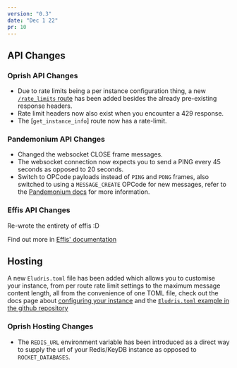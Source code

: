 ```yaml
---
version: "0.3"
date: "Dec 1 22"
pr: 10
---
```


## API Changes

### Oprish API Changes

- Due to rate limits being a per instance configuration thing, a new [`/rate_limits`
  route](/404) has been added besides the already pre-existing
  response headers.
- Rate limit headers now also exist when you encounter a 429 response.
- The [`get_instance_info`] route now has a rate-limit.

### Pandemonium API Changes

- Changed the websocket CLOSE frame messages.
- The websocket connection now expects you to send a PING every 45 seconds as
  opposed to 20 seconds.
- Switch to OPCode payloads instead of `PING` and `PONG` frames, also switched to
  using a `MESSAGE_CREATE` OPCode for new messages, refer to the [Pandemonium docs](/reference/todel/Payload)
  for more information.

### Effis API Changes

Re-wrote the entirety of effis :D

Find out more in [Effis' documentation](/404)

## Hosting

A new `Eludris.toml` file has been added which allows you to customise your instance,
from per route rate limit settings to the maximum message content length, all from
the convenience of one TOML file, check out the docs page about [configuring
your instance](/docs/config) and the [`Eludris.toml` example in the github
repository](https://github.com/eludris/eludris/blob/main/Eludris.example.toml)

### Oprish Hosting Changes

- The `REDIS_URL` environment variable has been introduced as a direct way to
  supply the url of your Redis/KeyDB instance as opposed to `ROCKET_DATABASES`.
